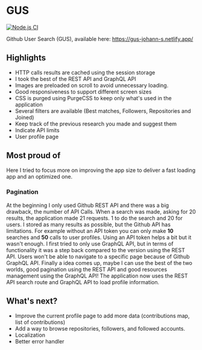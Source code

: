 # GUS

[![Node.js CI](https://github.com/Johann-S/gus/actions/workflows/node.js.yml/badge.svg?branch=main)](https://github.com/Johann-S/gus/actions/workflows/node.js.yml)


Github User Search (GUS), available here: https://gus-johann-s.netlify.app/

## Highlights

- HTTP calls results are cached using the session storage
- I took the best of the REST API and GraphQL API
- Images are preloaded on scroll to avoid unnecessary loading.
- Good responsiveness to support different screen sizes
- CSS is purged using PurgeCSS to keep only what's used in the application
- Several filters are available (Best matches, Followers, Repositories and Joined)
- Keep track of the previous research you made and suggest them
- Indicate API limits
- User profile page

## Most proud of

Here I tried to focus more on improving the app size to deliver a fast loading app and an optimized one.

### Pagination

At the beginning I only used Github REST API and there was a big drawback, the number of API Calls.
When a search was made, asking for 20 results, the application made 21 requests. 1 to do the search and 20 for users.
I stored as many results as possible, but the Github API has limitations. For example without an API token you can only make **10** searches and **50** calls to user profiles. Using an API token helps a bit but it wasn't enough.
I first tried to only use GraphQL API, but in terms of functionality it was a step back compared to the version using the REST API. Users won't be able to navigate to a specific page because of Github GraphQL API.
Finally a idea comes up, maybe I can use the best of the two worlds, good pagination using the REST API and good resources management using the GraphQL API!
The application now uses the REST API search route and GraphQL API to load profile information.

## What's next?

- Improve the current profile page to add more data (contributions map, list of contributions)
- Add a way to browse repositories, followers, and followed accounts.
- Localization
- Better error handler
